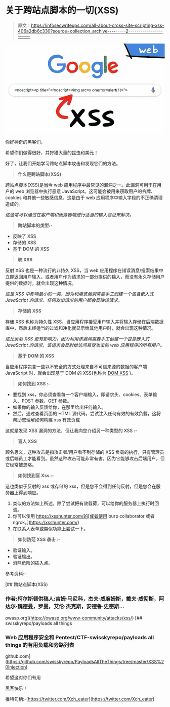 # 关于跨站点脚本的一切(XSS)

> 原文：<https://infosecwriteups.com/all-about-cross-site-scripting-xss-406a2db6c330?source=collection_archive---------2----------------------->

![](img/8ba10371122c839e1c1b7854cf7f52b9.png)

你好神奇的黑客们，

希望你们做得很好，并狩猎大量的昆虫和美元！

好了，让我们开始学习跨站点脚本攻击和发现它们的方法。

> **什么是跨站脚本(XSS)**

跨站点脚本(XSS)是当今 web 应用程序中最常见的漏洞之一。此漏洞可用于在用户的 web 浏览器中执行恶意 JavaScript。这可能会被用来窃取用户的令牌、cookies 和其他一些敏感信息。这是由于 web 应用程序中输入字段的不正确清理造成的。

*这通常可以通过在客户端和服务器端进行适当的输入验证来解决。*

> **跨站脚本的类型:-**

*   反映了 XSS
*   存储的 XSS
*   基于 DOM 的 XSS

> **映 XSS**

反射 XSS 也是一种流行的非持久 XSS，当 web 应用程序在错误消息/搜索结果中立即返回用户输入，或者用户作为请求的一部分提供的输入，而没有永久存储用户提供的数据时，就会出现这种情况。

*这是 XSS 中影响最小的一类，因为利用该漏洞需要手工创建一个包含嵌入式 JavaScript 的请求，任何发出请求的用户都会反映该请求。*

> **存储的 XSS**

存储 XSS 也称为持久性 XSS，当应用程序接受用户输入并将输入存储在后端数据库中，然后未经适当的过滤和净化就显示给其他用户时，就会出现这种情况。

*这比反射 XSS 更有影响力，因为利用该漏洞需要手工创建一个包含嵌入式 JavaScript 的请求，该请求会反射给访问易受攻击的 web 应用程序的所有用户。*

> **基于 DOM 的 XSS**

当应用程序包含一些以不安全的方式处理来自不可信来源的数据的客户端 JavaScript 时，就会出现基于 DOM 的 XSS(也称为 [DOM XSS](https://portswigger.net/web-security/cross-site-scripting/dom-based) )。

> **如何找到 XSS :-**

*   要找到 xss，你必须查看每一个客户端输入，即请求头、cookies、表单输入、POST 参数、GET 参数。
*   如果你的输入反馈给你，在那里给出任何输入。
*   然后，通过查看页面的 HTML 源代码，尝试注入任何有效的有效负载，这将帮助您理解如何构建 xss 有效负载

这就是发现 XSS 漏洞的方法，但让我向您介绍另一种类型的 XSS :-

> **盲人 XSS**

顾名思义，这种攻击是指攻击者/用户看不到存储的 XSS 负载的执行，只有管理员或后端员工才能看到。虽然这种攻击可能非常有害，因为它能够攻击后端用户，但它经常被忽略。

> **如何找到盲 Xss :-**

这也类似于反射的 xss 或存储的 xss，但是您不会得到任何反射，但是您会在服务器上得到响应。

1.  类似的方法如上所述，除了尝试把有效载荷，可以给你的服务器上执行时回调。
2.  你可以使用 https://xsshunter.com/的[或者使用 burp collaborator 或者 ngrok。](https://xsshunter.com/)
3.  在联系人表单或类似功能上尝试一下。

> **如何防范 XSS 袭击** :-

*   验证输入。
*   验证输出。
*   消除危险的插入点。

参考资料:-

[](https://owasp.org/www-community/attacks/xss/) [## 跨站点脚本(XSS)

### 作者:柯尔斯顿供稿人:吉姆·马尼科，杰夫·威廉姆斯，戴夫·威彻斯，阿达尔·魏德曼，罗曼，艾伦·杰克斯，安德鲁·史密斯…

owasp.org](https://owasp.org/www-community/attacks/xss/) [](https://github.com/swisskyrepo/PayloadsAllTheThings/tree/master/XSS%20Injection) [## swisskyrepo/payloads all things

### Web 应用程序安全和 Pentest/CTF-swisskyrepo/payloads all things 的有用负载和旁路列表

github.com](https://github.com/swisskyrepo/PayloadsAllTheThings/tree/master/XSS%20Injection) 

希望这对你们有用

黑客快乐！

推特句柄:-[https://twitter.com/Xch_eater](https://twitter.com/Xch_eater)